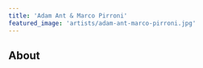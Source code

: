 ```yaml
---
title: 'Adam Ant & Marco Pirroni'
featured_image: 'artists/adam-ant-marco-pirroni.jpg'
---
```


## About


